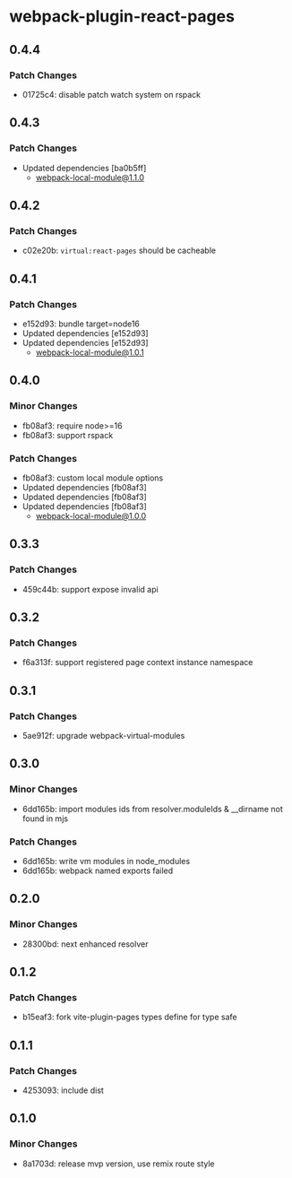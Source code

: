 # webpack-plugin-react-pages

## 0.4.4

### Patch Changes

- 01725c4: disable patch watch system on rspack

## 0.4.3

### Patch Changes

- Updated dependencies [ba0b5ff]
  - webpack-local-module@1.1.0

## 0.4.2

### Patch Changes

- c02e20b: `virtual:react-pages` should be cacheable

## 0.4.1

### Patch Changes

- e152d93: bundle target=node16
- Updated dependencies [e152d93]
- Updated dependencies [e152d93]
  - webpack-local-module@1.0.1

## 0.4.0

### Minor Changes

- fb08af3: require node>=16
- fb08af3: support rspack

### Patch Changes

- fb08af3: custom local module options
- Updated dependencies [fb08af3]
- Updated dependencies [fb08af3]
- Updated dependencies [fb08af3]
  - webpack-local-module@1.0.0

## 0.3.3

### Patch Changes

- 459c44b: support expose invalid api

## 0.3.2

### Patch Changes

- f6a313f: support registered page context instance namespace

## 0.3.1

### Patch Changes

- 5ae912f: upgrade webpack-virtual-modules

## 0.3.0

### Minor Changes

- 6dd165b: import modules ids from resolver.moduleIds & \_\_dirname not found in mjs

### Patch Changes

- 6dd165b: write vm modules in node_modules
- 6dd165b: webpack named exports failed

## 0.2.0

### Minor Changes

- 28300bd: next enhanced resolver

## 0.1.2

### Patch Changes

- b15eaf3: fork vite-plugin-pages types define for type safe

## 0.1.1

### Patch Changes

- 4253093: include dist

## 0.1.0

### Minor Changes

- 8a1703d: release mvp version, use remix route style

